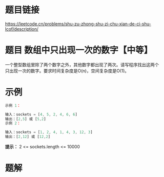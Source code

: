 # 题目链接
https://leetcode.cn/problems/shu-zu-zhong-shu-zi-chu-xian-de-ci-shu-lcof/description/

# 题目 数组中只出现一次的数字【中等】
一个整型数组里除了两个数字之外，其他数字都出现了两次。请写程序找出这两个只出现一次的数字。要求时间复杂度是O(n)，空间复杂度是O(1)。

# 示例

```js
示例 1：

输入：sockets = [4, 5, 2, 4, 6, 6]
输出：[2,5] 或 [5,2]
示例 2：

输入：sockets = [1, 2, 4, 1, 4, 3, 12, 3]
输出：[2,12] 或 [12,2]

```

**提示：**
2 <= sockets.length <= 10000  

# 题解

